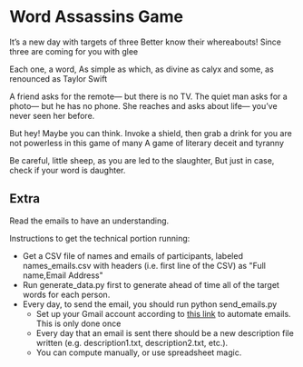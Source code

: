 # Word Assassins Game

It’s a new day with targets of three
Better know their whereabouts!
Since three are coming for you with glee

Each one, a word,
As simple as which,
as divine as calyx
and some, as renounced as Taylor Swift

A friend asks for the remote—
but there is no TV.
The quiet man asks for a photo—
but he has no phone.
She reaches and asks about life—
you’ve never seen her before.

But hey! Maybe you can think.
Invoke a shield, then grab a drink
for you are not powerless in this game of many
A game of literary deceit and tyranny

Be careful, little sheep, as you are led to the slaughter,
But just in case, check if your word is daughter.

## Extra

Read the emails to have an understanding.

Instructions to get the technical portion running:

- Get a CSV file of names and emails of participants, labeled names_emails.csv with headers (i.e. first line of the CSV) as "Full name,Email Address"
- Run generate_data.py first to generate ahead of time all of the target words for each person.
- Every day, to send the email, you should run python send_emails.py
  - Set up your Gmail account according to [this link](https://stackoverflow.com/questions/72480454/sending-email-with-python-google-disables-less-secure-apps) to automate emails. This is only done once
  - Every day that an email is sent there should be a new description file written (e.g. description1.txt, description2.txt, etc.).
  - You can compute manually, or use spreadsheet magic.
